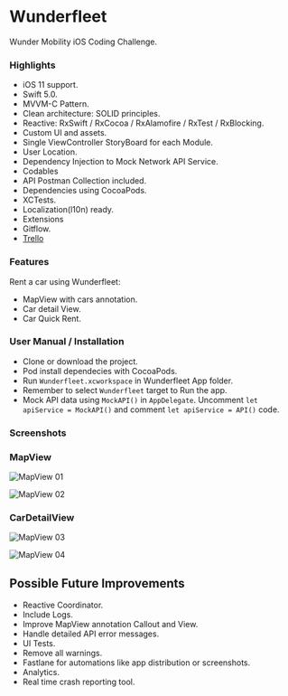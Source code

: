 # Wunderfleet
Wunder Mobility iOS Coding Challenge.

### **Highlights**
- iOS 11 support.
- Swift 5.0.
- MVVM-C Pattern.
- Clean architecture: SOLID principles.
- Reactive: RxSwift / RxCocoa / RxAlamofire / RxTest / RxBlocking.
- Custom UI and assets.
- Single ViewController StoryBoard for each Module.
- User Location.
- Dependency Injection to Mock Network API Service.
- Codables
- API Postman Collection included.
- Dependencies using CocoaPods.
- XCTests.
- Localization(l10n) ready.
- Extensions
- Gitflow.
- [Trello](https://trello.com/b/LHwdBTUs/wunder-mobility-ios-coding-challenge)

### **Features**

Rent a car using Wunderfleet:

- MapView with cars annotation.
- Car detail View.
- Car Quick Rent.

### **User Manual / Installation**

- Clone or download the project.
- Pod install dependecies with CocoaPods.
- Run `Wunderfleet.xcworkspace` in Wunderfleet App folder.
- Remember to select `Wunderfleet` target to Run the app.
- Mock API data using `MockAPI()` in `AppDelegate`. Uncomment `let apiService = MockAPI()` and comment `let apiService = API()` code.


### **Screenshots**

### MapView

![MapView 01](https://raw.githubusercontent.com/rublagar/Wunderfleet/develop/Doc/Images/01.png)

![MapView 02](https://raw.githubusercontent.com/rublagar/Wunderfleet/develop/Doc/Images/02.png)

### CarDetailView

![MapView 03](https://raw.githubusercontent.com/rublagar/Wunderfleet/develop/Doc/Images/03.png)

![MapView 04](https://raw.githubusercontent.com/rublagar/Wunderfleet/develop/Doc/Images/04.png)

## Possible Future Improvements
- Reactive Coordinator.
- Include Logs.
- Improve MapView annotation Callout and View.
- Handle detailed API error messages.
- UI Tests.
- Remove all warnings.
- Fastlane for automations like app distribution or screenshots.
- Analytics.
- Real time crash reporting tool.

